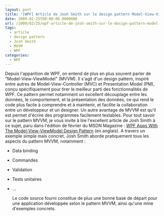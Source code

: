 ```yaml
---
layout: post
title: '[WPF] Article de Josh Smith sur le design pattern Model-View-ViewModel'
date: 2009-02-25T00:00:00.0000000
url: /2009/02/25/wpf-article-de-josh-smith-sur-le-design-pattern-model-view-viewmodel/
tags:
  - article
  - design pattern
  - Josh Smith
  - MVVM
  - WPF
categories:
  - WPF
---
```


Depuis l'apparition de WPF, on entend de plus en plus souvent parler de "Model-View-ViewModel" (MVVM). Il s'agit d'un design pattern, inspiré entre autres de Model-View-Controller (MVC) et Presentation Model (PM), conçu spécifiquement pour tirer le meilleur parti des fonctionnalités de WPF. Ce pattern permet notamment un excellent découplage entre les données, le comportement, et la présentation des données, ce qui rend le code plus facile à comprendre et à maintenir, et facilite la collaboration entre un développeur et un designer. Un autre avantage de MVVM est qu'il est permet d'écrire des programmes facilement testables.  Pour tout savoir sur le pattern MVVM, je vous invite à lire l'excellent article de Josh Smith à ce sujet, paru dans l'édition de février du MSDN Magazine : [WPF Apps With The Model-View-ViewModel Design Pattern](http://msdn.microsoft.com/en-us/magazine/dd419663.aspx) (en anglais).  A travers un exemple simple mais concret, Josh Smith aborde pratiquement tous les aspects du pattern MVVM, notamment : 
- Data binding
- Commandes
- Validation
- Tests unitaires
- ...

  Le code source fourni constitue de plus une bonne base de départ pour une application développée selon le pattern MVVM, ainsi qu'une mine d'exemples concrets.

